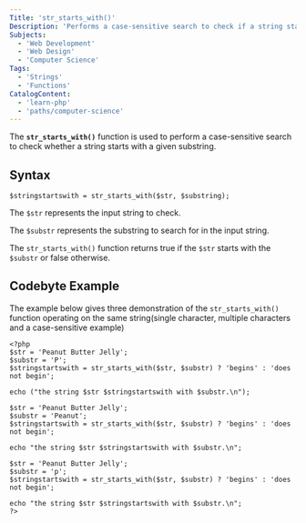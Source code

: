 ```yaml
---
Title: 'str_starts_with()'
Description: 'Performs a case-sensitive search to check if a string starts with a certain substring.'
Subjects:
  - 'Web Development'
  - 'Web Design'
  - 'Computer Science'
Tags:
  - 'Strings'
  - 'Functions'
CatalogContent:
  - 'learn-php'
  - 'paths/computer-science'
---
```


The **`str_starts_with()`** function is used to perform a case-sensitive search to check whether a string starts with a given substring.

## Syntax

```pseudo
$stringstartswith = str_starts_with($str, $substring);
```

The `$str` represents the input string to check.

The `$substr` represents the substring to search for in the input string.

The `str_starts_with()` function returns true if the `$str` starts with the `$substr` or false otherwise.

## Codebyte Example

The example below gives three demonstration of the `str_starts_with()` function operating on the same string(single character, multiple characters and a case-sensitive example)

```codebyte/php
<?php
$str = 'Peanut Butter Jelly';
$substr = 'P';
$stringstartswith = str_starts_with($str, $substr) ? 'begins' : 'does not begin'; 

echo ("the string $str $stringstartswith with $substr.\n");

$str = 'Peanut Butter Jelly';
$substr = 'Peanut';
$stringstartswith = str_starts_with($str, $substr) ? 'begins' : 'does not begin'; 

echo "the string $str $stringstartswith with $substr.\n";

$str = 'Peanut Butter Jelly';
$substr = 'p';
$stringstartswith = str_starts_with($str, $substr) ? 'begins' : 'does not begin'; 

echo "the string $str $stringstartswith with $substr.\n";
?>
```
